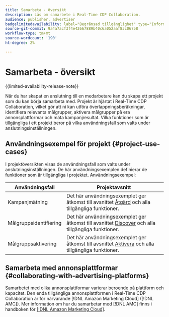 ```yaml
---
title: Samarbeta - översikt
description: Läs om samarbete i Real-Time CDP Collaboration.
audience: publisher, advertiser
badgelimitedavailability: label="Begränsad tillgänglighet" type="Informative" url="https://helpx.adobe.com/legal/product-descriptions/real-time-customer-data-platform-collaboration.html newtab=true"
source-git-commit: 9a4a7acf3f4e42667889b40c6a052aaf83c06758
workflow-type: tm+mt
source-wordcount: '190'
ht-degree: 2%

---
```


# Samarbeta - översikt

{{limited-availability-release-note}}

När du har skapat en anslutning till en medarbetare kan du skapa ett projekt som du kan börja samarbeta med. Projekt är hjärtat i Real-Time CDP Collaboration, vilket gör att ni kan utföra överlappningsberäkningar, identifiera relevanta målgrupper, aktivera målgrupper på era annonsplattformar och mäta kampanjresultat. Vilka funktioner som är tillgängliga i ett projekt beror på vilka användningsfall som valts under anslutningsinställningen.

## Användningsexempel för projekt {#project-use-cases}

I projektöversikten visas de användningsfall som valts under anslutningsinställningen. De här användningsexemplen definierar de funktioner som är tillgängliga i projektet. Användningsexempel:

| Användningsfall | Projektavsnitt |
| --- | --- |
| Kampanjmätning | Det här användningsexemplet ger åtkomst till avsnittet [Åtgärd](/help/guide/collaborate/measure.md) och alla tillgängliga funktioner. |
| Målgruppsidentifiering | Det här användningsexemplet ger åtkomst till avsnittet [Discover](/help/guide/collaborate/discover.md) och alla tillgängliga funktioner. |
| Målgruppsaktivering | Det här användningsexemplet ger åtkomst till avsnittet [Aktivera](/help/guide/collaborate/activate.md) och alla tillgängliga funktioner. |

## Samarbeta med annonsplattformar {#collaborating-with-advertising-platforms}

Samarbetet med olika annonsplattformar varierar beroende på plattform och kapacitet. Den enda tillgängliga annonsplattformen i Real-Time CDP Collaboration är för närvarande [!DNL Amazon Marketing Cloud] ([!DNL AMC]). Mer information om hur du samarbetar med [!DNL AMC] finns i handboken för [[!DNL Amazon Marketing Cloud]](/help/guide/collaborate/advertising-platforms/amc.md).
